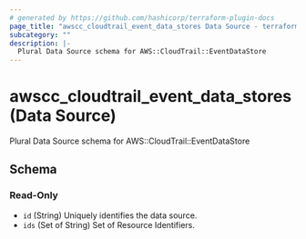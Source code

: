 ```yaml
---
# generated by https://github.com/hashicorp/terraform-plugin-docs
page_title: "awscc_cloudtrail_event_data_stores Data Source - terraform-provider-awscc"
subcategory: ""
description: |-
  Plural Data Source schema for AWS::CloudTrail::EventDataStore
---
```


# awscc_cloudtrail_event_data_stores (Data Source)

Plural Data Source schema for AWS::CloudTrail::EventDataStore



<!-- schema generated by tfplugindocs -->
## Schema

### Read-Only

- `id` (String) Uniquely identifies the data source.
- `ids` (Set of String) Set of Resource Identifiers.
